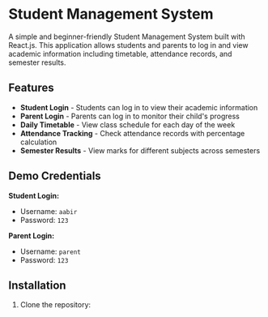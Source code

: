 # Student Management System

A simple and beginner-friendly Student Management System built with React.js. This application allows students and parents to log in and view academic information including timetable, attendance records, and semester results.

## Features

- **Student Login** - Students can log in to view their academic information
- **Parent Login** - Parents can log in to monitor their child's progress
- **Daily Timetable** - View class schedule for each day of the week
- **Attendance Tracking** - Check attendance records with percentage calculation
- **Semester Results** - View marks for different subjects across semesters

## Demo Credentials

**Student Login:**
- Username: `aabir`
- Password: `123`

**Parent Login:**
- Username: `parent`
- Password: `123`

## Installation

1. Clone the repository:
```bash
